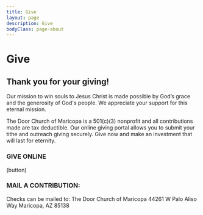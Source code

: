 ```yaml
---
title: Give
layout: page
description: Give
bodyClass: page-about
---
```


# Give

## Thank you for your giving!
Our mission to win souls to Jesus Christ is made possible by God’s grace and the generosity of God's people. We appreciate your support for this eternal mission.

The Door Church of Maricopa is a 501(c)(3) nonprofit and all contributions made are tax deductible. Our online giving portal allows you to submit your tithe and outreach giving securely. Give now and make an investment that will last for eternity.

### GIVE ONLINE
(button)

### MAIL A CONTRIBUTION:

Checks can be mailed to:
The Door Church of Maricopa
44261 W Palo Aliso Way
Maricopa, AZ 85138